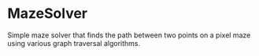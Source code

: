 # MazeSolver

Simple maze solver that finds the path between two points on a pixel maze using various graph traversal algorithms. 
